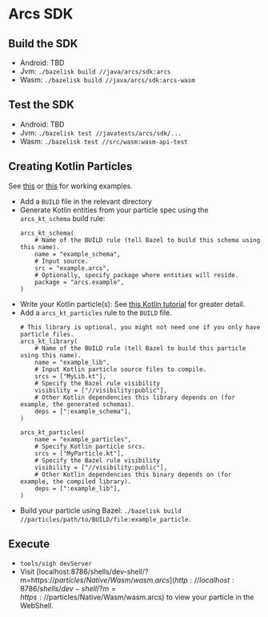 # Arcs SDK 

## Build the SDK

- Android: TBD
- Jvm: `./bazelisk build //java/arcs/sdk:arcs`
- Wasm: `./bazelisk build //java/arcs/sdk:arcs-wasm`

## Test the SDK

- Android: TBD
- Jvm: `./bazelisk test //javatests/arcs/sdk/...`
- Wasm: `./bazelisk test //src/wasm:wasm-api-test`

## Creating Kotlin Particles

See [this](../../../particles/Native/Wasm) or [this](../../../particles/Tutorial/Kotlin) for working examples.

- Add a `BUILD` file in the relevant directory
- Generate Kotlin entities from your particle spec using the `arcs_kt_schema` build rule:
  ```
  arcs_kt_schema(
      # Name of the BUILD rule (tell Bazel to build this schema using this name).
      name = "example_schema",
      # Input source.
      src = "example.arcs",
      # Optionally, specify package where entities will reside.
      package = "arcs.example",
  )
  ```
- Write your Kotlin particle(s): See [this Kotlin tutorial](../../../particles/Tutorial/Kotlin) for greater detail.
- Add a `arcs_kt_particles` rule to the `BUILD` file.
  ```
  # This library is optional, you might not need one if you only have particle files.
  arcs_kt_library(
      # Name of the BUILD rule (tell Bazel to build this particle using this name).
      name = "example_lib",
      # Input Kotlin particle source files to compile.
      srcs = ["MyLib.kt"],
      # Specify the Bazel rule visibility
      visibility = ["//visibility:public"],
      # Other Kotlin dependencies this library depends on (for example, the generated schemas).
      deps = [":example_schema"],
  )

  arcs_kt_particles(
      name = "example_particles",
      # Specify Kotlin particle srcs.
      srcs = ["MyParticle.kt"],
      # Specify the Bazel rule visibility
      visibility = ["//visibility:public"],
      # Other Kotlin dependencies this binary depends on (for example, the compiled library).
      deps = [":example_lib"],
  )
  ```
- Build your particle using Bazel: `./bazelisk build //particles/path/to/BUILD/file:example_particle`.


## Execute

- `tools/sigh devServer`
- Visit [localhost:8786/shells/dev-shell/?m=https://$particles/Native/Wasm/wasm.arcs](http://localhost:8786/shells/dev-shell/?m=https://$particles/Native/Wasm/wasm.arcs) to view your particle in the WebShell.


